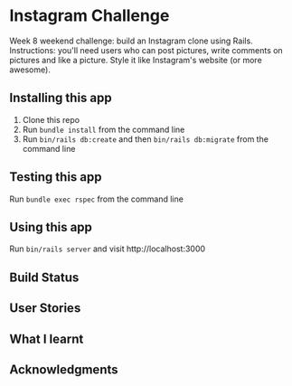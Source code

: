 Instagram Challenge
===================

Week 8 weekend challenge: build an Instagram clone using Rails. Instructions: you'll need users who can post pictures, write comments on pictures and like a picture. Style it like Instagram's website (or more awesome).

## Installing this app
1. Clone this repo
2. Run `bundle install` from the command line
3. Run `bin/rails db:create` and then `bin/rails db:migrate` from the command line

## Testing this app
Run `bundle exec rspec` from the command line

## Using this app
Run `bin/rails server` and visit http://localhost:3000

## Build Status


## User Stories

## What I learnt

## Acknowledgments
